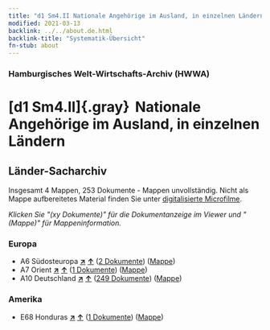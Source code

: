 ```yaml
---
title: "d1 Sm4.II Nationale Angehörige im Ausland, in einzelnen Ländern"
modified: 2021-03-13
backlink: ../../about.de.html
backlink-title: "Systematik-Übersicht"
fn-stub: about
---
```


### Hamburgisches Welt-Wirtschafts-Archiv (HWWA)

# [d1 Sm4.II]{.gray}&#8201; Nationale Angehörige im Ausland, in einzelnen Ländern&#160; 







## Länder-Sacharchiv




Insgesamt 4 Mappen, 253 Dokumente - Mappen unvollständig.
Nicht als Mappe aufbereitetes Material finden Sie unter [digitalisierte Microfilme](/film/h1_sh.de.html).

_Klicken Sie "(xy Dokumente)" für die Dokumentanzeige im Viewer und "(Mappe)" für Mappeninformation._




### Europa

- A6 Südosteuropa [**&nearr;**](../../../geo/i/140900/about.de.html "Südosteuropa (alle Mappen)") [**&uarr;**](../../../geo/about.de.html#A6 "Ländersystematik") (<a href="https://pm20.zbw.eu/iiifview/folder/sh/140900,144224" title="über: Südosteuropa : Nationale Angehörige im Ausland, in einzelnen Ländern" target="_blank">2 Dokumente</a>) ([Mappe](../../../../folder/sh/1409xx/140900/1442xx/144224/about.de.html))
- A7 Orient [**&nearr;**](../../../geo/i/140902/about.de.html "Orient (alle Mappen)") [**&uarr;**](../../../geo/about.de.html#A7 "Ländersystematik") (<a href="https://pm20.zbw.eu/iiifview/folder/sh/140902,144224" title="über: Orient : Nationale Angehörige im Ausland, in einzelnen Ländern" target="_blank">1 Dokumente</a>) ([Mappe](../../../../folder/sh/1409xx/140902/1442xx/144224/about.de.html))
- A10 Deutschland [**&nearr;**](../../../geo/i/126128/about.de.html "Deutschland (alle Mappen)") [**&uarr;**](../../../geo/about.de.html#A10 "Ländersystematik") (<a href="https://pm20.zbw.eu/iiifview/folder/sh/126128,144224" title="über: Deutschland : Nationale Angehörige im Ausland, in einzelnen Ländern" target="_blank">249 Dokumente</a>) ([Mappe](../../../../folder/sh/1261xx/126128/1442xx/144224/about.de.html))

### Amerika

- E68 Honduras [**&nearr;**](../../../geo/i/141681/about.de.html "Honduras (alle Mappen)") [**&uarr;**](../../../geo/about.de.html#E68 "Ländersystematik") (<a href="https://pm20.zbw.eu/iiifview/folder/sh/141681,144224" title="über: Honduras : Nationale Angehörige im Ausland, in einzelnen Ländern" target="_blank">1 Dokumente</a>) ([Mappe](../../../../folder/sh/1416xx/141681/1442xx/144224/about.de.html))








